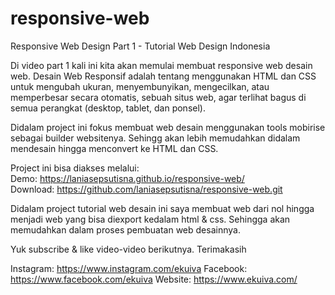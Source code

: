 # responsive-web
Responsive Web Design Part 1  - Tutorial Web Design Indonesia

Di video part 1 kali ini kita akan memulai membuat responsive web  desain web. 
Desain Web Responsif adalah tentang menggunakan HTML dan CSS untuk mengubah ukuran, menyembunyikan, mengecilkan, atau memperbesar secara otomatis, sebuah situs web, agar terlihat bagus di semua perangkat (desktop, tablet, dan ponsel).

Didalam project ini fokus membuat web desain menggunakan tools mobirise sebagai builder websitenya. Sehingg akan lebih memudahkan didalam mendesain hingga menconvert ke HTML dan CSS.

Project ini bisa diakses melalui:
<br>Demo: https://laniasepsutisna.github.io/responsive-web/
<br>Download: https://github.com/laniasepsutisna/responsive-web.git

Didalam project tutorial web desain ini saya membuat web dari nol hingga menjadi web yang bisa diexport kedalam html & css. Sehingga akan memudahkan dalam proses pembuatan web desainnya.

Yuk subscribe & like video-video berikutnya. Terimakasih

Instagram: https://www.instagram.com/ekuiva
Facebook: https://www.facebook.com/ekuiva
Website: https://www.ekuiva.com/
